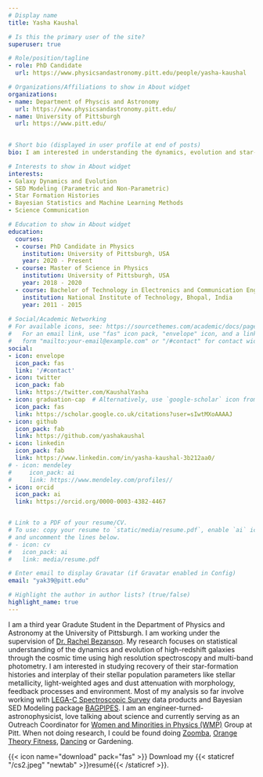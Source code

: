 ```yaml
---
# Display name
title: Yasha Kaushal

# Is this the primary user of the site?
superuser: true

# Role/position/tagline
- role: PhD Candidate
  url: https://www.physicsandastronomy.pitt.edu/people/yasha-kaushal 

# Organizations/Affiliations to show in About widget
organizations:
- name: Department of Physcis and Astronomy 
  url: https://www.physicsandastronomy.pitt.edu/
- name: University of Pittsburgh
  url: https://www.pitt.edu/ 
  

# Short bio (displayed in user profile at end of posts)
bio: I am interested in understanding the dynamics, evolution and star-formation history of high redshift galaxies using statistical SED Modeling. 

# Interests to show in About widget
interests:
- Galaxy Dynamics and Evolution
- SED Modeling (Parametric and Non-Parametric) 
- Star Formation Histories 
- Bayesian Statistics and Machine Learning Methods 
- Science Communication 

# Education to show in About widget
education:
  courses:
  - course: PhD Candidate in Physics 
    institution: University of Pittsburgh, USA
    year: 2020 - Present
  - course: Master of Science in Physics 
    institution: University of Pittsburgh, USA
    year: 2018 - 2020
  - course: Bachelor of Technology in Electronics and Communication Engineering
    institution: National Institute of Technology, Bhopal, India
    year: 2011 - 2015 
  
# Social/Academic Networking
# For available icons, see: https://sourcethemes.com/academic/docs/page-builder/#icons
#   For an email link, use "fas" icon pack, "envelope" icon, and a link in the
#   form "mailto:your-email@example.com" or "/#contact" for contact widget.
social:
- icon: envelope
  icon_pack: fas
  link: '/#contact'
- icon: twitter
  icon_pack: fab
  link: https://twitter.com/KaushalYasha
- icon: graduation-cap  # Alternatively, use `google-scholar` icon from `ai` icon pack
  icon_pack: fas
  link: https://scholar.google.co.uk/citations?user=sIwtMXoAAAAJ
- icon: github
  icon_pack: fab
  link: https://github.com/yashakaushal
- icon: linkedin
  icon_pack: fab
  link: https://www.linkedin.com/in/yasha-kaushal-3b212aa0/
# - icon: mendeley
#     icon_pack: ai
#     link: https://www.mendeley.com/profiles//
- icon: orcid
  icon_pack: ai
  link: https://orcid.org/0000-0003-4382-4467


# Link to a PDF of your resume/CV.
# To use: copy your resume to `static/media/resume.pdf`, enable `ai` icons in `params.toml`, 
# and uncomment the lines below.
# - icon: cv
#   icon_pack: ai
#   link: media/resume.pdf

# Enter email to display Gravatar (if Gravatar enabled in Config)
email: "yak39@pitt.edu"

# Highlight the author in author lists? (true/false)
highlight_name: true
---
```


 I am a third year Gradute Student in the Department of Physics and Astronomy at the University of Pittsburgh. I am working under the supervision of [Dr. Rachel Bezanson](https://rachelbezanson.github.io/). My research focuses on statistical understanding of the dynamics and evolution of high-redshift galaxies through the cosmic time using high resolution spectroscopy and multi-band photometry. I am interested in studying recovery of their star-formation histories and interplay of their stellar population parameters like stellar metallicity, light-weighted ages and dust attenuation with morphology, feedback processes and environment. Most of my analysis so far involve working with [LEGA-C Spectroscopic Survey](https://www2.mpia-hd.mpg.de/home/legac/) data products and Bayesian SED Modeling package [BAGPIPES](https://github.com/ACCarnall/bagpipes/blob/master/docs/index.rst). I am an engineer-turned-astronophysicist, love talking about science and currently serving as an Outreach Coordinator for [Women and Minorities in Physics (WMP)](https://www.physicsandastronomy.pitt.edu/women-and-minorities-physics-pitt) Group at Pitt. When not doing research, I could be found doing [Zoomba](https://twitter.com/KaushalYasha/status/1379159957518610441), [Orange Theory Fitness](https://www.orangetheory.com/en-us/?utm_source=us&utm_medium=sem&utm_campaign=Orangetheory-PPC-Brand-General&utm_term=tombras&utm_content=2_free&gclid=Cj0KCQjws-OEBhCkARIsAPhOkIajVa7XVxQG45bbt9Uf8s0gXjW_YKXs2ZLxLkqdxVEVPPfzVg460EkaArQKEALw_wcB), [Dancing](https://www.youtube.com/watch?v=2i_vUyVNzOU) or Gardening. 

{{< icon name="download" pack="fas" >}} Download my {{< staticref "/cs2.jpeg" "newtab" >}}resumé{{< /staticref >}}.
